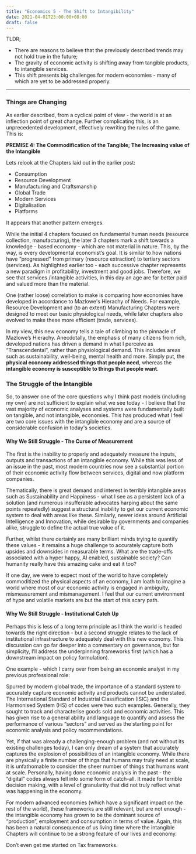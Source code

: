 ```yaml
---
title: "Economics 5 - The Shift to Intangibility"
date: 2021-04-01T23:00:00+08:00
draft: false
---
```


TLDR;

- There are reasons to believe that the previously described trends may not hold true in the future;
- The gravity of economic activity is shifting away from tangible products, to intangible services.
- This shift presents big challenges for modern economies - many of which are yet to be addressed properly.

---

### Things are Changing

As earlier described, from a cyclical point of view - the world is at an inflection point of great change. Further complicating this, is an unprecedented development, effectively rewriting the rules of the game. This is:

**PREMISE 4: The Commodification of the Tangible; The Increasing value of the Intangible**

Lets relook at the Chapters laid out in the earlier post:

- Consumption
- Resource Development
- Manufacturing and Craftsmanship
- Global Trade
- Modern Services
- Digitalisation
- Platforms

It appears that another pattern emerges.

While the initial 4 chapters focused on fundamental human needs (resource collection, manufacturing), the later 3 chapters mark a shift towards a knowledge - based economy - which are not material in nature. This, by the way, is every developmental economist’s goal. It is similar to how nations have “progressed” from primary (resource extraction) to tertiary sectors (services). As highlighted earlier too - each successive chapter represents a new paradigm in profitability, investment and good jobs. Therefore, we see that services /intangible activities, in this day an age are far better paid and valued more than the material.

One (rather loose) correlation to make is comparing how economies have developed in accordance to Mazlowe's Hierachy of Needs. For example, Resource Development and (to an extent) Manufacturing Chapters were designed to meet our basic physiological needs, while later chapters also evolved to make these more efficient (trade, services).

In my view, this new economy tells a tale of climbing to the pinnacle of Mazlowe’s Hierachy. Anecdotally, the emphasis of many citizens from rich, developed nations has driven a demand in what I perceive as “Transcendental”, rather than physiological demand. This includes areas such as sustainability, well-being, mental health and more. Simply put, the **physical economy addressed things that people need**, whereas the **intangible economy is susceptible to things that people want**.

### The Struggle of the Intangible

So, to answer one of the core questions why I think past models (including my own) are not sufficient to explain what we see today - I believe that the vast majority of economic analyses and systems were fundamentally built on tangible, and not intangible, economies. This has produced what I feel are two core issues with the intangible economy and are a  source of considerable confusion in today's societies.  

#### Why We Still Struggle - The Curse of Measurement

The first is the inability to properly and adequately measure the inputs, outputs and transactions of an intangible economy.
While this was less of an issue in the past, most modern countries now see a substantial portion of their economic activity flow between services, digital and now platform companies. 

Thematically, there is great demand and interest in terribly intangible areas such as Sustainability and Happiness - what I see as a persistent lack of a solution (and numerous insufferable advocates harping about the same points repeatedly) suggest a structural inability to get our current economic system to deal with areas like these. Similarly, newer ideas around Artificial Intelligence and Innovation, while desirable by governments and companies alike, struggle to define the actual true value of it. 

Further, whilst there certainly are many brilliant minds trying to quantify these values - it remains a huge challenge to accurately capture both upsides and downsides in measurable terms. What are the trade-offs associated with a hyper happy, AI enabled, sustainable society? Can humanity really have this amazing cake and eat it too?

If one day, we were to expect most of the world to have completely commoditized the physical aspects of an economy, I am loath to imagine a world where most of our economic activity is engaged in ambiguity, mismeasurement and mismanagement. I feel that our current environment of hype and volatile markets are but the start of this scary path.

#### Why We Still Struggle - Institutional Catch Up
Perhaps this is less of a long term principle as I think the world is headed towards the right direction - but a second struggle relates to the lack of institutional infrastructure to adequately deal with this new economy. This discussion can go far deeper into a commentary on governance, but for simplicity, I’ll address the underpinning frameworks first (which has a downstream impact on policy formulation).

One example - which I carry over from being an economic analyst in my previous professional role:

Spurred by modern global trade, the importance of a standard system to accurately capture economic activity and products cannot be understated. The International Standard of Industrial Classification (ISIC) and the Harmonised System (HS) of codes were two such examples. Generally, they sought to track and characterise goods sold and economic activities. This has given rise to a general ability and language to quantify and assess the performance of various “sectors” and served as the starting point for economic analysis and policy recommendations.

Yet, if that was already a challenging-enough problem (and not without its existing challenges today), I can only dream of a system that accurately captures the explosion of possibilities of an intangible economy. While there are physically a finite number of things that humans may truly need at scale, it is unfathomable to consider the sheer number of things that humans want at scale.
Personally, having done economic analysis in the past - the “digital” codes always fell into some form of catch-all. It made for terrible decision making, with a level of granularity that did not truly reflect what was happening in the economy. 

For modern advanced economies (which have a significant impact on the rest of the world), these frameworks are still relevant, but are not enough - the intangible economy has grown to be the dominant source of “production”, employment and consumption in terms of value. Again, this has been a natural consequence of us living time where the intangible Chapters will continue to be a strong feature of our lives and economy. 

Don’t even get me started on Tax frameworks.


